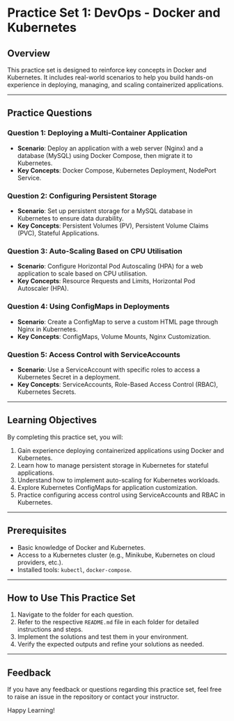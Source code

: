 # Practice Set 1: DevOps - Docker and Kubernetes

## Overview
This practice set is designed to reinforce key concepts in Docker and Kubernetes. It includes real-world scenarios to help you build hands-on experience in deploying, managing, and scaling containerized applications.

---

## Practice Questions

### **Question 1: Deploying a Multi-Container Application**
- **Scenario**: Deploy an application with a web server (Nginx) and a database (MySQL) using Docker Compose, then migrate it to Kubernetes.
- **Key Concepts**: Docker Compose, Kubernetes Deployment, NodePort Service.

### **Question 2: Configuring Persistent Storage**
- **Scenario**: Set up persistent storage for a MySQL database in Kubernetes to ensure data durability.
- **Key Concepts**: Persistent Volumes (PV), Persistent Volume Claims (PVC), Stateful Applications.

### **Question 3: Auto-Scaling Based on CPU Utilisation**
- **Scenario**: Configure Horizontal Pod Autoscaling (HPA) for a web application to scale based on CPU utilisation.
- **Key Concepts**: Resource Requests and Limits, Horizontal Pod Autoscaler (HPA).

### **Question 4: Using ConfigMaps in Deployments**
- **Scenario**: Create a ConfigMap to serve a custom HTML page through Nginx in Kubernetes.
- **Key Concepts**: ConfigMaps, Volume Mounts, Nginx Customization.

### **Question 5: Access Control with ServiceAccounts**
- **Scenario**: Use a ServiceAccount with specific roles to access a Kubernetes Secret in a deployment.
- **Key Concepts**: ServiceAccounts, Role-Based Access Control (RBAC), Kubernetes Secrets.

---

## Learning Objectives
By completing this practice set, you will:
1. Gain experience deploying containerized applications using Docker and Kubernetes.
2. Learn how to manage persistent storage in Kubernetes for stateful applications.
3. Understand how to implement auto-scaling for Kubernetes workloads.
4. Explore Kubernetes ConfigMaps for application customization.
5. Practice configuring access control using ServiceAccounts and RBAC in Kubernetes.

---

## Prerequisites
- Basic knowledge of Docker and Kubernetes.
- Access to a Kubernetes cluster (e.g., Minikube, Kubernetes on cloud providers, etc.).
- Installed tools: `kubectl`, `docker-compose`.

---

## How to Use This Practice Set
1. Navigate to the folder for each question.
2. Refer to the respective `README.md` file in each folder for detailed instructions and steps.
3. Implement the solutions and test them in your environment.
4. Verify the expected outputs and refine your solutions as needed.

---

## Feedback
If you have any feedback or questions regarding this practice set, feel free to raise an issue in the repository or contact your instructor.

Happy Learning!
